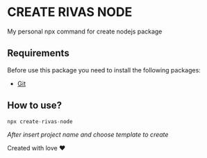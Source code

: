 # CREATE RIVAS NODE

My personal npx command for create nodejs package

## Requirements
Before use this package you need to install the following packages:

* [Git](https://git-scm.com/book/en/v2/Getting-Started-Installing-Git)

## How to use?

```javascript
npx create-rivas-node
```

*After insert project name and choose template to create*


Created with love ❤️
